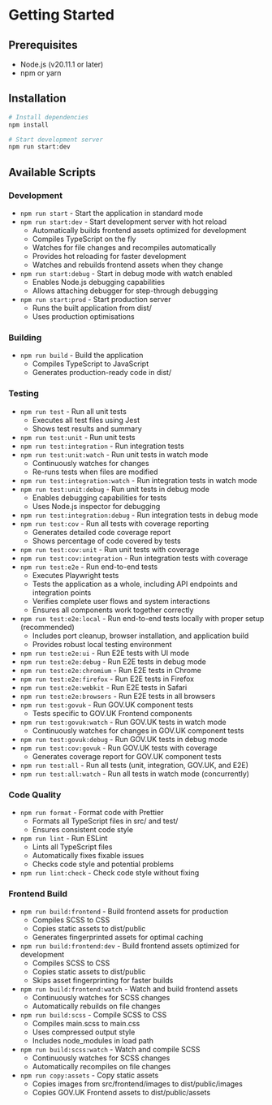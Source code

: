 # Getting Started

## Prerequisites

- Node.js (v20.11.1 or later)
- npm or yarn

## Installation

```bash
# Install dependencies
npm install

# Start development server
npm run start:dev
```

## Available Scripts

### Development
- `npm run start` - Start the application in standard mode
- `npm run start:dev` - Start development server with hot reload
  - Automatically builds frontend assets optimized for development
  - Compiles TypeScript on the fly
  - Watches for file changes and recompiles automatically
  - Provides hot reloading for faster development
  - Watches and rebuilds frontend assets when they change
- `npm run start:debug` - Start in debug mode with watch enabled
  - Enables Node.js debugging capabilities
  - Allows attaching debugger for step-through debugging
- `npm run start:prod` - Start production server
  - Runs the built application from dist/
  - Uses production optimisations

### Building
- `npm run build` - Build the application
  - Compiles TypeScript to JavaScript
  - Generates production-ready code in dist/

### Testing
- `npm run test` - Run all unit tests
  - Executes all test files using Jest
  - Shows test results and summary
- `npm run test:unit` - Run unit tests
- `npm run test:integration` - Run integration tests
- `npm run test:unit:watch` - Run unit tests in watch mode
  - Continuously watches for changes
  - Re-runs tests when files are modified
- `npm run test:integration:watch` - Run integration tests in watch mode
- `npm run test:unit:debug` - Run unit tests in debug mode
  - Enables debugging capabilities for tests
  - Uses Node.js inspector for debugging
- `npm run test:integration:debug` - Run integration tests in debug mode
- `npm run test:cov` - Run all tests with coverage reporting
  - Generates detailed code coverage report
  - Shows percentage of code covered by tests
- `npm run test:cov:unit` - Run unit tests with coverage
- `npm run test:cov:integration` - Run integration tests with coverage
- `npm run test:e2e` - Run end-to-end tests
  - Executes Playwright tests
  - Tests the application as a whole, including API endpoints and integration points
  - Verifies complete user flows and system interactions
  - Ensures all components work together correctly
- `npm run test:e2e:local` - Run end-to-end tests locally with proper setup (recommended)
  - Includes port cleanup, browser installation, and application build
  - Provides robust local testing environment
- `npm run test:e2e:ui` - Run E2E tests with UI mode
- `npm run test:e2e:debug` - Run E2E tests in debug mode
- `npm run test:e2e:chromium` - Run E2E tests in Chrome
- `npm run test:e2e:firefox` - Run E2E tests in Firefox
- `npm run test:e2e:webkit` - Run E2E tests in Safari
- `npm run test:e2e:browsers` - Run E2E tests in all browsers
- `npm run test:govuk` - Run GOV.UK component tests
  - Tests specific to GOV.UK Frontend components
- `npm run test:govuk:watch` - Run GOV.UK tests in watch mode
  - Continuously watches for changes in GOV.UK component tests
- `npm run test:govuk:debug` - Run GOV.UK tests in debug mode
- `npm run test:cov:govuk` - Run GOV.UK tests with coverage
  - Generates coverage report for GOV.UK component tests
- `npm run test:all` - Run all tests (unit, integration, GOV.UK, and E2E)
- `npm run test:all:watch` - Run all tests in watch mode (concurrently)

### Code Quality
- `npm run format` - Format code with Prettier
  - Formats all TypeScript files in src/ and test/
  - Ensures consistent code style
- `npm run lint` - Run ESLint
  - Lints all TypeScript files
  - Automatically fixes fixable issues
  - Checks code style and potential problems
- `npm run lint:check` - Check code style without fixing

### Frontend Build
- `npm run build:frontend` - Build frontend assets for production
  - Compiles SCSS to CSS
  - Copies static assets to dist/public
  - Generates fingerprinted assets for optimal caching
- `npm run build:frontend:dev` - Build frontend assets optimized for development
  - Compiles SCSS to CSS
  - Copies static assets to dist/public
  - Skips asset fingerprinting for faster builds
- `npm run build:frontend:watch` - Watch and build frontend assets
  - Continuously watches for SCSS changes
  - Automatically rebuilds on file changes
- `npm run build:scss` - Compile SCSS to CSS
  - Compiles main.scss to main.css
  - Uses compressed output style
  - Includes node_modules in load path
- `npm run build:scss:watch` - Watch and compile SCSS
  - Continuously watches for SCSS changes
  - Automatically recompiles on file changes
- `npm run copy:assets` - Copy static assets
  - Copies images from src/frontend/images to dist/public/images
  - Copies GOV.UK Frontend assets to dist/public/assets 